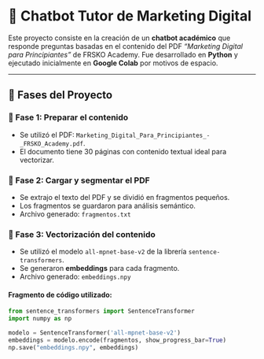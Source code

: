 # 🤖 Chatbot Tutor de Marketing Digital

Este proyecto consiste en la creación de un **chatbot académico** que responde preguntas basadas en el contenido del PDF _“Marketing Digital para Principiantes”_ de FRSKO Academy. Fue desarrollado en **Python** y ejecutado inicialmente en **Google Colab** por motivos de espacio.

---

## 🧩 Fases del Proyecto

### 📁 Fase 1: Preparar el contenido
- Se utilizó el PDF: `Marketing_Digital_Para_Principiantes_-_FRSKO_Academy.pdf`.
- El documento tiene 30 páginas con contenido textual ideal para vectorizar.

### 📄 Fase 2: Cargar y segmentar el PDF
- Se extrajo el texto del PDF y se dividió en fragmentos pequeños.
- Los fragmentos se guardaron para análisis semántico.
- Archivo generado: `fragmentos.txt`

### 🧠 Fase 3: Vectorización del contenido
- Se utilizó el modelo `all-mpnet-base-v2` de la librería `sentence-transformers`.
- Se generaron **embeddings** para cada fragmento.
- Archivo generado: `embeddings.npy`

#### Fragmento de código utilizado:

```python
from sentence_transformers import SentenceTransformer
import numpy as np

modelo = SentenceTransformer('all-mpnet-base-v2')
embeddings = modelo.encode(fragmentos, show_progress_bar=True)
np.save("embeddings.npy", embeddings)
